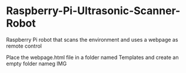 # Raspberry-Pi-Ultrasonic-Scanner-Robot
Raspberry Pi robot that scans the environment and uses a webpage as remote control

Place the webpage.html file in a folder named Templates and create an empty folder nameg IMG
